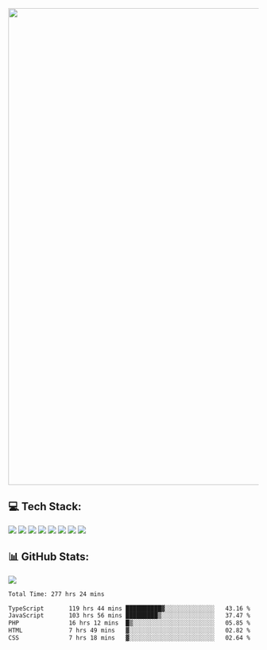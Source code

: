 <img style='width: 100vw' src='./hcampos_gradient.png'>

## 💻 Tech Stack:

![](https://img.shields.io/badge/next%20js-000000?style=for-the-badge&logo=nextdotjs&logoColor=white) ![](https://img.shields.io/badge/Tailwind_CSS-38B2AC?style=for-the-badge&logo=tailwind-css&logoColor=white) ![](https://img.shields.io/badge/React_Query-FF4154?style=for-the-badge&logo=React_Query&logoColor=white) ![](https://img.shields.io/badge/React-20232A?style=for-the-badge&logo=react&logoColor=61DAFB) ![](https://img.shields.io/badge/TypeScript-007ACC?style=for-the-badge&logo=typescript&logoColor=white) ![](https://img.shields.io/badge/JavaScript-323330?style=for-the-badge&logo=javascript&logoColor=F7DF1E) ![](https://img.shields.io/badge/Prisma-3982CE?style=for-the-badge&logo=Prisma&logoColor=white) ![](https://img.shields.io/badge/Supabase-181818?style=for-the-badge&logo=supabase&logoColor=white)

## 📊 GitHub Stats:

![](https://github-readme-stats.vercel.app/api?username=Sakoutecher&show_icons=true&count_private=true&&bg_color=70,11998e,38ef7d&title_color=fff&text_color=fff&icon_color=fff&hide_border=true)<br/>

<!--START_SECTION:waka-->

```txt
Total Time: 277 hrs 24 mins

TypeScript       119 hrs 44 mins ██████████▓░░░░░░░░░░░░░░   43.16 %
JavaScript       103 hrs 56 mins █████████▒░░░░░░░░░░░░░░░   37.47 %
PHP              16 hrs 12 mins  █▒░░░░░░░░░░░░░░░░░░░░░░░   05.85 %
HTML             7 hrs 49 mins   ▓░░░░░░░░░░░░░░░░░░░░░░░░   02.82 %
CSS              7 hrs 18 mins   ▓░░░░░░░░░░░░░░░░░░░░░░░░   02.64 %
```

<!--END_SECTION:waka-->
